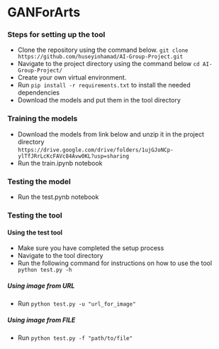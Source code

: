# GANForArts

### Steps for setting up the tool
- Clone the repository using the command below.
  `git clone https://github.com/huseyinhamad/AI-Group-Project.git`
- Navigate to the project directory using the command below
  `cd AI-Group-Project/`
- Create your own virtual environment.
- Run `pip install -r requirements.txt` to install the needed dependencies
- Download the models and put them in the tool directory

### Training the models
- Download the models from link below and unzip it in the project directory   
  `https://drive.google.com/drive/folders/1ujGJoNCp-ylTfJRrLcKcFAVc84Avw0KL?usp=sharing`
- Run the train.ipynb notebook 

### Testing the model
- Run the test.pynb notebook

### Testing the tool
#### Using the test tool
- Make sure you have completed the setup process
- Navigate to the tool directory
- Run the following command for instructions on how to use the tool
  ` python test.py -h`
##### Using image from URL
- Run
  `python test.py -u "url_for_image"`
##### Using image from FILE
- Run
   `python test.py -f "path/to/file"`
   
